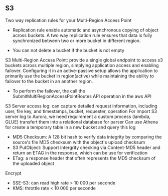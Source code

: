 ## S3
Two way replication rules for your Multi-Region Access Point
- Replication rule enable automatic and asynchronous copying of object across buckets. A two way replication rule ensures that data is fully synchronized betwenn two or more bucket in different region.

- You can not delete a bucket if the bucket is not empty

S3 Multi-Region Access Point: provide a single global endpoint to access s3 buckets across multiple region, simplying application access and enabling failover. Configuring it in an active-passive setup allows the application to primarily use the bucket in region(active) while maintaining the ability to failover to the bucket in an another region.
- To perform the failover, the call the SubmitMultiRegionAccessPointRoutes API operation in the aws API


S3 Server access log: can capture detailed request information, including user, file key, and timestamps, bucket, requester, operation
For import S3 server log to Aurora, we need requirement a custom process (lambda, GLUE) transfert them into a relational database for parser
Can use Athena for create a temporary table in a new bucket and query this log

- MD5 Checksum: A 128 bit hash to verify data integrity by comparing the source's file MD5 checksum with the object's upload checksum
- S3 PutObject: Support intergrity checking via Content-MD5 header and return an ETAG in the response, which can be use for verification
- ETag: a response header that often represents the MD5 checksum of the uploaded object


Encrypt 
- SSE-S3: can read high rate > 10 000 per seconde
- KMS: throttle rate < 10 000 per seconde
